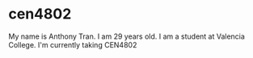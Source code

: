 # cen4802
My name is Anthony Tran. I am 29 years old.
I am a student at Valencia College.
I'm currently taking CEN4802
